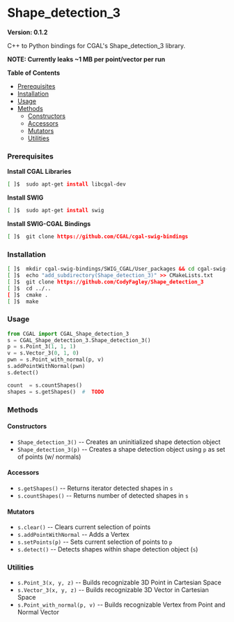
#  Shape_detection_3

**Version: 0.1.2**

C++ to Python bindings for CGAL's Shape_detection_3 library.

**NOTE:  Currently leaks ~1 MB per point/vector per run**

**Table of Contents**
*  [Prerequisites](#prerequisites)
*  [Installation](#installation)
*  [Usage](#usage)
*  [Methods](#methods)
    *  [Constructors](#constructors)
    *  [Accessors](#accessors)
    *  [Mutators](#mutators)
    *  [Utilities](#utilities)


###  Prerequisites

**Install CGAL Libraries**
```bash
[ ]$  sudo apt-get install libcgal-dev
```

**Install SWIG**
```bash
[ ]$  sudo apt-get install swig
```

**Install SWIG-CGAL Bindings**
```bash
[ ]$  git clone https://github.com/CGAL/cgal-swig-bindings
```

###  Installation

```bash
[ ]$  mkdir cgal-swig-bindings/SWIG_CGAL/User_packages && cd cgal-swig-bindings/SWIG_CGAL/User_packages
[ ]$  echo "add_subdirectory(Shape_detection_3)" >> CMakeLists.txt
[ ]$  git clone https://github.com/CodyFagley/Shape_detection_3
[ ]$  cd ../.. 
[ ]$  cmake .
[ ]$  make
```

###  Usage

```python
from CGAL import CGAL_Shape_detection_3
s = CGAL_Shape_detection_3.Shape_detection_3()
p = s.Point_3(1, 1, 1)
v = s.Vector_3(0, 1, 0)
pwn = s.Point_with_normal(p, v)
s.addPointWithNormal(pwn)
s.detect()

count  = s.countShapes()
shapes = s.getShapes()  #  TODO
```

###  Methods

#### Constructors
*  `Shape_detection_3()`    --  Creates an uninitialized shape detection object
*  `Shape_detection_3(p)`   --  Creates a shape detection object using `p` as set of points (w/ normals)


####  Accessors
*  `s.getShapes()`   --  Returns iterator detected shapes in `s`
*  `s.countShapes()` --  Returns number of detected shapes in `s`


####  Mutators
*  `s.clear()`    --  Clears current selection of points
*  `s.addPointWithNormal` --  Adds a Vertex
*  `s.setPoints(p)`    --  Sets current selection of points to `p`
*  `s.detect()`   --  Detects shapes within shape detection object (`s`)


###  Utilities
*  `s.Point_3(x, y, z)`  --  Builds recognizable 3D Point in Cartesian Space
*  `s.Vector_3(x, y, z)` --  Builds recognizable 3D Vector in Cartesian Space
*  `s.Point_with_normal(p, v)`  --  Builds recognizable Vertex from Point and Normal Vector
